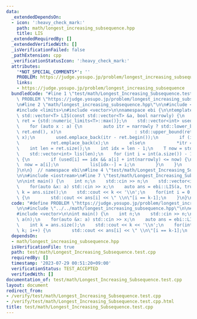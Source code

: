 ```yaml
---
data:
  _extendedDependsOn:
  - icon: ':heavy_check_mark:'
    path: math/longest_increasing_subsequence.hpp
    title: LIS
  _extendedRequiredBy: []
  _extendedVerifiedWith: []
  _isVerificationFailed: false
  _pathExtension: cpp
  _verificationStatusIcon: ':heavy_check_mark:'
  attributes:
    '*NOT_SPECIAL_COMMENTS*': ''
    PROBLEM: https://judge.yosupo.jp/problem/longest_increasing_subsequence
    links:
    - https://judge.yosupo.jp/problem/longest_increasing_subsequence
  bundledCode: "#line 1 \"test/math/Longest_Increasing_Subsequence.test.cpp\"\n#define\
    \ PROBLEM \"https://judge.yosupo.jp/problem/longest_increasing_subsequence\"\n\
    \n#line 2 \"math/longest_increasing_subsequence.hpp\"\n\n#include <algorithm>\n\
    #include <limits>\n#include <vector>\n\nnamespace ebi {\n\ntemplate <class T>\
    \ std::vector<T> LIS(const std::vector<T> &a, bool narrowly) {\n    std::vector<T>\
    \ ret = {std::numeric_limits<T>::max()};\n    std::vector<int> used;\n    used.reserve(a.size());\n\
    \    for (auto x : a) {\n        auto itr = narrowly ? std::lower_bound(ret.begin(),\
    \ ret.end(), x)\n                            : std::upper_bound(ret.begin(), ret.end(),\
    \ x);\n        used.emplace_back(itr - ret.begin());\n        if (itr == ret.end())\n\
    \            ret.emplace_back(x);\n        else\n            *itr = x;\n    }\n\
    \    int len = ret.size();\n    int idx = len - 1;\n    T now = std::numeric_limits<T>::max();\n\
    \    std::vector<int> lis(len);\n    for (int i = int(a.size()) - 1; i >= 0; i--)\
    \ {\n        if (used[i] == idx && a[i] + int(narrowly) <= now) {\n          \
    \  now = a[i];\n            lis[idx--] = i;\n        }\n    }\n    return lis;\n\
    }\n\n}  // namespace ebi\n#line 4 \"test/math/Longest_Increasing_Subsequence.test.cpp\"\
    \n\n#include <iostream>\n#line 7 \"test/math/Longest_Increasing_Subsequence.test.cpp\"\
    \n\nint main() {\n    int n;\n    std::cin >> n;\n    std::vector<int> a(n);\n\
    \    for(auto &x: a) std::cin >> x;\n    auto ans = ebi::LIS(a, true);\n    int\
    \ k = ans.size();\n    std::cout << k << '\\n';\n    for(int i = 0; i < k; i++)\
    \ {\n        std::cout << ans[i] << \" \\n\"[i == k-1];\n    }\n}\n"
  code: "#define PROBLEM \"https://judge.yosupo.jp/problem/longest_increasing_subsequence\"\
    \n\n#include \"../../math/longest_increasing_subsequence.hpp\"\n\n#include <iostream>\n\
    #include <vector>\n\nint main() {\n    int n;\n    std::cin >> n;\n    std::vector<int>\
    \ a(n);\n    for(auto &x: a) std::cin >> x;\n    auto ans = ebi::LIS(a, true);\n\
    \    int k = ans.size();\n    std::cout << k << '\\n';\n    for(int i = 0; i <\
    \ k; i++) {\n        std::cout << ans[i] << \" \\n\"[i == k-1];\n    }\n}"
  dependsOn:
  - math/longest_increasing_subsequence.hpp
  isVerificationFile: true
  path: test/math/Longest_Increasing_Subsequence.test.cpp
  requiredBy: []
  timestamp: '2023-07-29 00:51:20+09:00'
  verificationStatus: TEST_ACCEPTED
  verifiedWith: []
documentation_of: test/math/Longest_Increasing_Subsequence.test.cpp
layout: document
redirect_from:
- /verify/test/math/Longest_Increasing_Subsequence.test.cpp
- /verify/test/math/Longest_Increasing_Subsequence.test.cpp.html
title: test/math/Longest_Increasing_Subsequence.test.cpp
---
```

